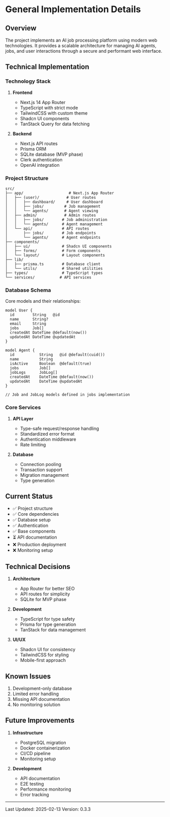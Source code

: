 # General Implementation Details

## Overview

The project implements an AI job processing platform using modern web technologies. It provides a scalable architecture for managing AI agents, jobs, and user interactions through a secure and performant web interface.

## Technical Implementation

### Technology Stack

1. **Frontend**

   - Next.js 14 App Router
   - TypeScript with strict mode
   - TailwindCSS with custom theme
   - Shadcn UI components
   - TanStack Query for data fetching

2. **Backend**
   - Next.js API routes
   - Prisma ORM
   - SQLite database (MVP phase)
   - Clerk authentication
   - OpenAI integration

### Project Structure

```
src/
├── app/                    # Next.js App Router
│   ├── (user)/            # User routes
│   │   ├── dashboard/     # User dashboard
│   │   ├── jobs/         # Job management
│   │   └── agents/       # Agent viewing
│   ├── admin/            # Admin routes
│   │   ├── jobs/        # Job administration
│   │   └── agents/      # Agent management
│   └── api/             # API routes
│       ├── jobs/        # Job endpoints
│       └── agents/      # Agent endpoints
├── components/
│   ├── ui/              # Shadcn UI components
│   ├── forms/           # Form components
│   └── layout/          # Layout components
├── lib/
│   ├── prisma.ts        # Database client
│   └── utils/           # Shared utilities
├── types/               # TypeScript types
└── services/           # API services
```

### Database Schema

Core models and their relationships:

```prisma
model User {
  id        String   @id
  name      String?
  email     String
  jobs      Job[]
  createdAt DateTime @default(now())
  updatedAt DateTime @updatedAt
}

model Agent {
  id           String   @id @default(cuid())
  name         String
  isActive     Boolean  @default(true)
  jobs         Job[]
  jobLogs      JobLog[]
  createdAt    DateTime @default(now())
  updatedAt    DateTime @updatedAt
}

// Job and JobLog models defined in jobs implementation
```

### Core Services

1. **API Layer**

   - Type-safe request/response handling
   - Standardized error format
   - Authentication middleware
   - Rate limiting

2. **Database**
   - Connection pooling
   - Transaction support
   - Migration management
   - Type generation

## Current Status

- ✅ Project structure
- ✅ Core dependencies
- ✅ Database setup
- ✅ Authentication
- ✅ Base components
- ⏳ API documentation
- ❌ Production deployment
- ❌ Monitoring setup

## Technical Decisions

1. **Architecture**

   - App Router for better SEO
   - API routes for simplicity
   - SQLite for MVP phase

2. **Development**

   - TypeScript for type safety
   - Prisma for type generation
   - TanStack for data management

3. **UI/UX**
   - Shadcn UI for consistency
   - TailwindCSS for styling
   - Mobile-first approach

## Known Issues

1. Development-only database
2. Limited error handling
3. Missing API documentation
4. No monitoring solution

## Future Improvements

1. **Infrastructure**

   - PostgreSQL migration
   - Docker containerization
   - CI/CD pipeline
   - Monitoring setup

2. **Development**
   - API documentation
   - E2E testing
   - Performance monitoring
   - Error tracking

---

Last Updated: 2025-02-13
Version: 0.3.3
